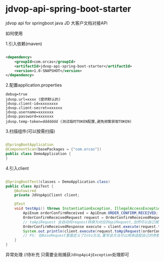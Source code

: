 # jdvop-api-spring-boot-starter

jdvop api for springboot java JD 大客户文档对接APi

如何使用

1.引入依赖(maven)

```xml

<dependency>
    <groupId>com.orcas</groupId>
    <artifactId>jdvop-api-spring-boot-starter</artifactId>
    <version>1.0-SNAPSHOT</version>
</dependency>
```

2.配置application.properties

```properties
debug=true
jdvop.url=xxxx (提供默认的)
jdvop.client-id=xxxxxxxx
jdvop.client-secret=xxxxxx
jdvop.username=xxxxxxx
jdvop.password=xxxxxxx
jdvop.temp-token=ddddddd (测试临时TOKEN配置,避免频繁获取TOKEN)
```

3.扫描组件(可以按需扫描)

```java

@SpringBootApplication
@ComponentScan(basePackages = {"com.orcas"})
public class DemoApplication {
}
```

4.引入client

```java

@SpringBootTest(classes = DemoApplication.class)
public class ApiTest {
    @Autowired
    private JdVopApiClient client;

    @Test
    void testApi() throws InstantiationException, IllegalAccessException {
        ApiEnum orderConfirmReceived = ApiEnum.ORDER_CONFIRM_RECEIVED;
        OrderConfirmReceivedRequest request = OrderConfirmReceivedRequest.builder().jdOrderId(45465465L).build();
        // toApiRequest 会自动将request转换为对应的apiRequest,当然可以自己根据类型来声明入参,这样写比较方便
        OrderConfirmReceivedResponse execute = client.execute(request.toApiRequest(orderConfirmReceived));
        System.out.println(client.execute(request.toApiRequest(orderConfirmReceived)));
        // PS: 在BaseRequest里面定义了Into方法,重写该方法可以用来适配自己的参数转换成京东的参数,方便对外暴露参数,避免因为京东接口参数不规范恶心影响写代码心情
    }
}
```

异常处理 //待补充
只需要全局捕获`JdVopApi4jException`处理即可